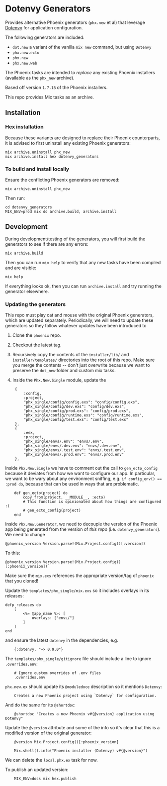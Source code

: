 # Dotenvy Generators

Provides alternative Phoenix generators (`phx.new` et al) that leverage [Dotenvy](https://hexdocs.pm/dotenvy/) for application configuration.

The following generators are included:

- `dot.new` a variant of the vanilla `mix new` command, but using `Dotenvy`
- `phx.new.ecto`
- `phx.new`
- `phx.new.web`

The Phoenix tasks are intended to *replace* any existing Phoenix installers (available as the `phx_new` archive).

Based off version `1.7.18` of the Phoenix installers.

This repo provides Mix tasks as an archive.

## Installation

### Hex installation

Because these variants are designed to replace their Phoenix counterparts, it is advised to first uninstall any existing Phoenix generators:

    mix archive.uninstall phx_new
    mix archive.install hex dotenvy_generators

### To build and install locally

Ensure the conflicting Phoenix generators are removed:

    mix archive.uninstall phx_new

Then run:

    cd dotenvy_generators
    MIX_ENV=prod mix do archive.build, archive.install

## Development

During development/testing of the generators, you will first build the generators to see if there are any errors:

    mix archive.build

Then you can run `mix help` to verify that any new tasks have been compiled and are visible:

    mix help

If everything looks ok, then you can run `archive.install` and try running the generator elsewhere.

### Updating the generators

This repo must play cat and mouse with the original Phoenix generators, which are updated separately.  Periodically, we will need to update these generators so they follow whatever updates have been introduced to

1. Clone the `phoenix` repo.
2. Checkout the latest tag.
3. Recursively copy the contents of the `installer/lib/` and `installer/templates/` directories into the root of this repo.  Make sure you merge the contents -- don't just overwrite because we want to preserve the `dot_new` folder and custom mix tasks.
4. Inside the `Phx.New.Single` module, update the

        {
            :config,
            :project,
            "phx_single/config/config.exs": "config/config.exs",
            "phx_single/config/dev.exs": "config/dev.exs",
            "phx_single/config/prod.exs": "config/prod.exs",
            "phx_single/config/runtime.exs": "config/runtime.exs",
            "phx_single/config/test.exs": "config/test.exs"
        },
        {
            :eex,
            :project,
            "phx_single/envs/.env": "envs/.env",
            "phx_single/envs/.dev.env": "envs/.dev.env",
            "phx_single/envs/.test.env": "envs/.test.env",
            "phx_single/envs/.prod.env": "envs/.prod.env"
        },

Inside `Phx.New.Single` we have to comment out the call to `gen_ecto_config` because it deviates from how we want to configure our app.  In particular, we want to be wary about any environment sniffing, e.g. `if config_env() == :prod do`, because that can be used in ways that are problematic.

        def gen_ecto(project) do
            copy_from(project, __MODULE__, :ecto)
            # This function is opinionated about how things are configured :(
            # gen_ecto_config(project)
        end

Inside `Phx.New.Generator`, we need to decouple the version of the Phoenix app being generated from the version of *this repo* (i.e. `dotenvy_generators`). We need to change

    @phoenix_version Version.parse!(Mix.Project.config()[:version])

To this:

    @phoenix_version Version.parse!(Mix.Project.config()[:phoenix_version])`

Make sure the `mix.exs` references the appropriate version/tag of `phoenix` that you cloned!

Update the `templates/phx_single/mix.exs` so it includes overlays in its releases:

    defp releases do
        [
            <%= @app_name %>: [
                overlays: ["envs/"]
            ]
        ]
    end

and ensure the latest `dotenvy` in the dependencies, e.g.

        {:dotenvy, "~> 0.9.0"}

The `templates/phx_single/gitignore` file should include a line to ignore `.overrides.env`:

        # Ignore custom overrides of .env files
        .overrides.env

`phx.new.ex` should update its `@moduledoce` description so it mentions `Dotenvy`:

        Creates a new Phoenix project using `Dotenvy` for configuration.

And do the same for its `@shortdoc`:

        @shortdoc "Creates a new Phoenix v#{@version} application using Dotenvy"

Update the `@version` attribute and some of the info so it's clear that this is a modified version of the original generator:

        @version Mix.Project.config()[:phoenix_version]

        Mix.shell().info("Phoenix installer (Dotenvy) v#{@version}")

We can delete the `local.phx.ex` task for now.

To publish an updated version:

        MIX_ENV=docs mix hex.publish
